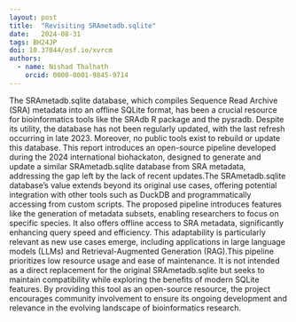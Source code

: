 ```yaml
---
layout: post
title:  "Revisiting SRAmetadb.sqlite"
date:   2024-08-31
tags: BH24JP
doi: 10.37044/osf.io/xvrcm
authors:
  - name: Nishad Thalhath
    orcid: 0000-0001-9845-9714
---
```


The SRAmetadb.sqlite database, which compiles Sequence Read Archive (SRA) metadata into an offline SQLite format, has been a crucial resource for bioinformatics tools like the SRAdb R package and the pysradb. Despite its utility, the database has not been regularly updated, with the last refresh occurring in late 2023. Moreover, no public tools exist to rebuild or update this database. This report introduces an open-source pipeline developed during the 2024 international biohackaton, designed to generate and update a similar SRAmetadb.sqlite database from SRA metadata, addressing the gap left by the lack of recent updates.The SRAmetadb.sqlite database’s value extends beyond its original use cases, offering potential integration with other tools such as DuckDB and programmatically accessing from custom scripts. The proposed pipeline introduces features like the generation of metadata subsets, enabling researchers to focus on specific species. It also offers offline access to SRA metadata, significantly enhancing query speed and efficiency. This adaptability is particularly relevant as new use cases emerge, including applications in large language models (LLMs) and Retrieval-Augmented Generation (RAG).This pipeline prioritizes low resource usage and ease of maintenance. It is not intended as a direct replacement for the original SRAmetadb.sqlite but seeks to maintain compatibility while exploring the benefits of modern SQLite features. By providing this tool as an open-source resource, the project encourages community involvement to ensure its ongoing development and relevance in the evolving landscape of bioinformatics research.


